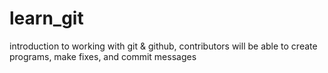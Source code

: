 # learn_git
introduction to working with git &amp; github, contributors will be able to create programs, make fixes, and commit messages
